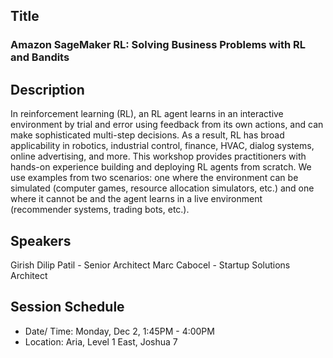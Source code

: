## Title
### Amazon SageMaker RL: Solving Business Problems with RL and Bandits
## Description
In reinforcement learning (RL), an RL agent learns in an interactive environment by trial and error using feedback from its own actions, and can make sophisticated multi-step decisions. As a result, RL has broad applicability in robotics, industrial control, finance, HVAC, dialog systems, online advertising, and more. This workshop provides practitioners with hands-on experience building and deploying RL agents from scratch. We use examples from two scenarios: one where the environment can be simulated (computer games, resource allocation simulators, etc.) and one where it cannot be and the agent learns in a live environment (recommender systems, trading bots, etc.).

## Speakers
Girish Dilip Patil - Senior Architect
Marc Cabocel - Startup Solutions Architect

## Session Schedule
- Date/ Time: Monday, Dec 2, 1:45PM - 4:00PM
- Location: Aria, Level 1 East, Joshua 7